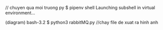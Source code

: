 // chuyen qua moi truong py
$ pipenv shell
Launching subshell in virtual environment... 

(diagram) bash-3.2 
$ python3 rabbitMQ.py   //chay file de xuat ra hinh anh